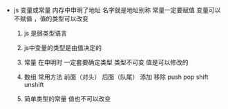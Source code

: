 - js   变量或常量  内存中申明了地址  名字就是地址别称
  常量一定要赋值
  变量可以不赋值 ，值的类型可以改变
    1. js 是弱类型语言
    2. js中变量的类型是由值决定的
    3. 常量 在申明时 一定套要确定类型
        类型不可变  值是可以修改的 
        
    4. 数组  常用方法
       前面（对头） 后面（队尾）   添加     移除
          push       pop        shift   unshift
    5. 简单类型的常量  值也不可以改变
    